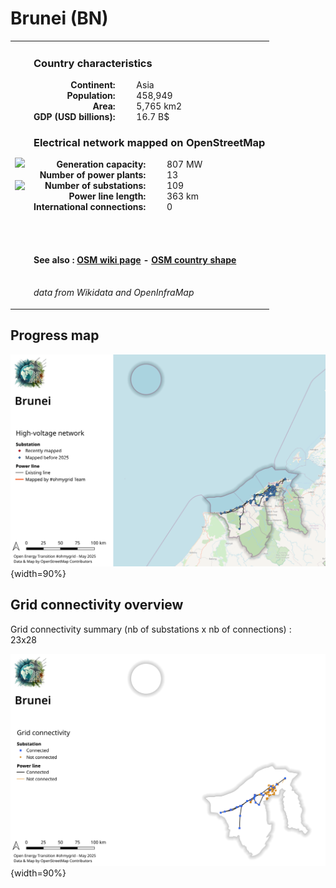 # Brunei (BN)

<table width="90%">
<tr>
<td>
<img src="https://upload.wikimedia.org/wikipedia/commons/9/9c/Flag_of_Brunei.svg" width="250">
<br><br>
<img src="https://upload.wikimedia.org/wikipedia/commons/e/e5/Brunei_on_the_globe_%28Southeast_Asia_centered%29.svg" width="250"></td>
<td>
<h3>Country characteristics</h3>
<div style="display: inline-block;text-align:right;margin-right:30px;font-weight: bold;">
Continent:<br>Population:<br>Area:<br>GDP (USD billions):
</div>
<div style="display: inline-block;">
Asia<br>458,949<br>5,765 km2<br>16.7 B$
</div>
<h3>Electrical network mapped on OpenStreetMap</h3>
<div style="display: inline-block;text-align:right;margin-right:30px;font-weight: bold;">Generation capacity:<br>
Number of power plants:<br>
Number of substations:<br>
Power line length:<br>
International connections:<br>
</div>
<div style="display: inline-block;">807 MW<br>
13<br>
109<br>
363 km<br>
0<br>
</div>

<br><br><h4>See also :
<a href="https://wiki.openstreetmap.org/wiki/Power_networks/Brunei" target="_blank">OSM wiki page</a> -
<a href="https://openstreetmap.org/relation/2103120" target="_blank">OSM country shape</a>
</h4>

<br><i>data from Wikidata and OpenInfraMap</i>
</td>
</tr>
</table>


## Progress map

![Map](../images/maps_countries/BN/high-voltage-network.png){width=90%}



## Grid connectivity overview

Grid connectivity summary (nb of substations x nb of connections) :<br>23x28

![Map](../images/maps_countries/BN/grid-connectivity.png){width=90%}

